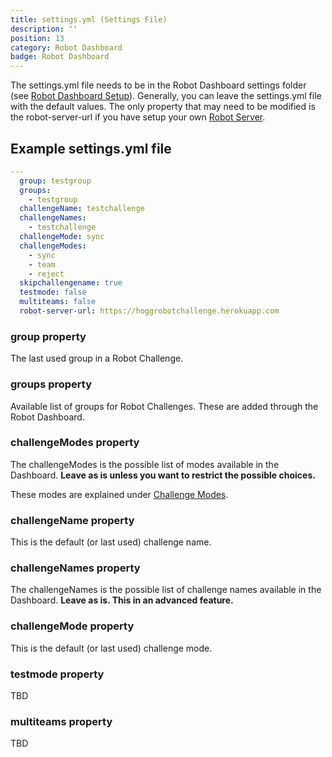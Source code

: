 ```yaml
---
title: settings.yml (Settings File)
description: ''
position: 13
category: Robot Dashboard
badge: Robot Dashboard
---
```


<alert type="info">
The settings.yml file needs to be in the Robot Dashboard settings folder (see <a href="/robot-dashboard-setup">Robot Dashboard Setup</a>).
</alert>

<alert type="success">
Generally, you can leave the settings.yml file with the default values. The only property that may need to be modified is the <span class="bold">robot-server-url</span> if you have setup your own <a href="/robot-server">Robot Server</a>.
</alert>

## Example settings.yml file

```yaml
---
  group: testgroup
  groups:
    - testgroup
  challengeName: testchallenge
  challengeNames:
    - testchallenge
  challengeMode: sync
  challengeModes:
    - sync
    - team
    - reject
  skipchallengename: true
  testmode: false
  multiteams: false
  robot-server-url: https://hoggrobotchallenge.herokuapp.com
```


### group property

The last used group in a Robot Challenge.

### groups property

Available list of groups for Robot Challenges. These are added through the Robot Dashboard. 

### challengeModes property

The challengeModes is the possible list of modes available in the Dashboard. **Leave as is unless you want to restrict the possible choices.**

These modes are explained under [Challenge Modes](/challenge-modes).

### challengeName property

This is the default (or last used) challenge name.

### challengeNames property

The challengeNames is the possible list of challenge names available in the Dashboard. **Leave as is. This in an advanced feature.**

### challengeMode property

This is the default (or last used) challenge mode.

### testmode property

TBD

### multiteams property

TBD
